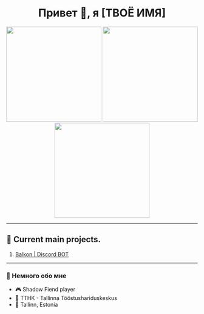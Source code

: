 <!-- Приветствие и шапка -->
<h1 align="center">Привет 👋, я [ТВОЁ ИМЯ]</h1>

<!-- Красивые картинки -->
<p align="center">
  <img src="https://i.imgur.com/0xR8lQH.jpeg" width="250" />
  <img src="https://i.imgur.com/L0YH2FH.jpeg" width="250" />
  <img src="https://i.imgur.com/qHRZ5h2.jpeg" width="250" />
</p>

---

## 🌱 Current main projects.

1. [Balkon | Discord BOT](#)

---

### 🧠 Немного обо мне
- 🎮 Shadow Fiend player  
- 🏫 TTHK - Tallinna Tööstushariduskeskus  
- 📍 Tallinn, Estonia
